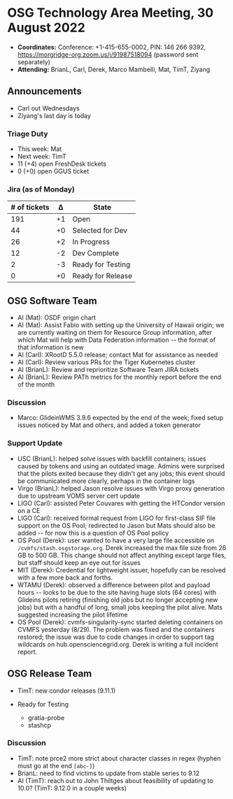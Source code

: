 # OSG Technology Area Meeting, 30 August 2022

-   **Coordinates:** Conference: +1-415-655-0002, PIN: 146 266 9392,
    <https://morgridge-org.zoom.us/j/91987518094> (password sent separately)
-   **Attending:** BrianL, Carl, Derek, Marco Mambelli, Mat, TimT, Ziyang

## Announcements

- Carl out Wednesdays
- Ziyang's last day is today

### Triage Duty

-   This week: Mat
-   Next week: TimT
-   11 (+4) open FreshDesk tickets
-   0 (+0) open GGUS ticket

### Jira (as of Monday)

| # of tickets | &Delta; | State             |
|--------------|---------|-------------------|
| 191          | +1      | Open              |
| 44           | +0      | Selected for Dev  |
| 26           | +2      | In Progress       |
| 12           | -2      | Dev Complete      |
| 2            | -3      | Ready for Testing |
| 0            | +0      | Ready for Release |

## OSG Software Team

-   AI (Mat): OSDF origin chart
-   AI (Mat): Assist Fabio with setting up the University of Hawaii origin;
    we are currently waiting on them for Resource Group information, after which Mat will help with Data Federation
    information -- the format of that information is new
-   AI (Carl): XRootD 5.5.0 release; contact Mat for assistance as needed
-   AI (Carl): Review various PRs for the Tiger Kubernetes cluster
-   AI (BrianL): Review and reprioritize Software Team JIRA tickets
-   AI (BrianL): Review PATh metrics for the monthly report before the end of the month

### Discussion

-   Marco: GlideinWMS 3.9.6 expected by the end of the week; fixed setup issues noticed by Mat and others,
    and added a token generator

### Support Update

-   USC (BrianL): helped solve issues with backfill containers; issues caused by tokens and using an outdated image.
    Admins were surprised that the pilots exited because they didn't get any jobs;
    this event should be communicated more clearly, perhaps in the container logs
-   Virgo (BrianL): helped Jason resolve issues with Virgo proxy generation due to upstream VOMS server cert update
-   LIGO (Carl): assisted Peter Couvares with getting the HTCondor version on a CE
-   LIGO (Carl): received formal request from LIGO for first-class SIF file support on the OS Pool;
        redirected to Jason but Mats should also be added -- for now this is a question of OS Pool policy
-   OS Pool (Derek): user wanted to have a very large file accessible on `/cvmfs/stash.osgstorage.org`.
    Derek increased the max file size from 26 GB to 500 GB. This change should not affect anything except large files,
    but staff should keep an eye out for issues
-   MIT (Derek): Credential for lightweight issuer, hopefully can be resolved with a few more back and forths.
-   WTAMU (Derek): observed a difference between pilot and payload hours -- looks to be due to the site having
    huge slots (64 cores) with Glideins pilots retiring (finishing old jobs but no longer accepting new jobs)
    but with a handful of long, small jobs keeping the pilot alive.  Mats suggested increasing the pilot lifetime
-   OS Pool (Derek): cvmfs-singularity-sync started deleting containers on CVMFS yesterday (8/29).
    The problem was fixed and the containers restored; the issue was due to code changes in order to support tag wildcards
    on hub.opensciencegrid.org.  Derek is writing a full incident report.

## OSG Release Team

-   TimT: new condor releases (9.11.1)

-   Ready for Testing
    -   gratia-probe
    -   stashcp

### Discussion

-   TimT: note prce2 more strict about character classes in regex (hyphen must go at the end `[abc-]`)
-   BrianL: need to find victims to update from stable series to 9.12
-   AI (TimT): reach out to John Thiltges about feasibility of updating to 10.0?
    (TimT: 9.12.0 in a couple weeks)
